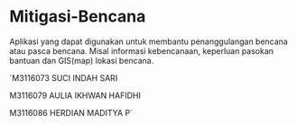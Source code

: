 # Mitigasi-Bencana
Aplikasi yang dapat digunakan untuk membantu penanggulangan bencana atau pasca bencana. Misal informasi kebencanaan, keperluan pasokan bantuan  dan GIS(map) lokasi bencana.


`M3116073	SUCI INDAH SARI 

M3116079	AULIA IKHWAN HAFIDHI 

M3116086	HERDIAN MADITYA P` 
